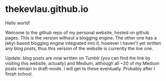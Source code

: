 thekevlau.github.io
===================

Hello world!

Welcome to the github repo of my personal website, hosted on github pages. This is the version without a blogging engine.
The other one has a jekyl-based blogging engine integrated into it, however I haven't yet written any blog posts, thus this version of the website is currently the live one.

Update: blog posts are now written on Tumblr (you can find the link by visiting this website, actually) and Medium, although all ~20 of my Medium posts remain in draft-mode. I will get to these eventually. Probably after I finish school.
